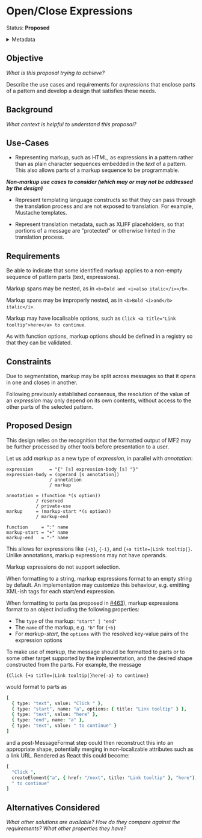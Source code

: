# Open/Close Expressions

Status: **Proposed**

<details>
	<summary>Metadata</summary>
	<dl>
		<dt>Contributors</dt>
		<dd>@eemeli</dd>
		<dd>@aphillips</dd>
		<dt>First proposed</dt>
		<dd>2023-09-05</dd>
		<dt>Pull Request</dt>
		<dd><a href="https://github.com/unicode-org/message-format-wg/pull/470">#470</a></dd>
	</dl>
</details>

## Objective

_What is this proposal trying to achieve?_

Describe the use cases and requirements for _expressions_
that enclose parts of a pattern
and develop a design that satisfies these needs.

## Background

_What context is helpful to understand this proposal?_

## Use-Cases

- Representing markup, such as HTML, as expressions in a pattern
  rather than as plain character sequences embedded in the _text_
  of a pattern. This also allows parts of a markup sequence to be
  programmable.

**_Non-markup use cases to consider (which may or may not be addressed by the design)_**

- Represent templating language constructs so that they can pass through
  the translation process and are not exposed to translation. For example,
  Mustache templates.

- Represent translation metadata, such as XLIFF placeholders, so that
  portions of a message are "protected" or otherwise hinted in the
  translation process.

## Requirements

Be able to indicate that some identified markup applies to
a non-empty sequence of pattern parts (text, expressions).

Markup spans may be nested,
as in `<b>Bold and <i>also italic</i></b>`.

Markup spans may be improperly nested,
as in `<b>Bold <i>and</b> italic</i>`.

Markup may have localisable options,
such as `Click <a title="Link tooltip">here</a> to continue`.

As with function options,
markup options should be defined in a registry so that they can be validated.

## Constraints

Due to segmentation,
markup may be split across messages so that it opens in one and closes in another.

Following previously established consensus,
the resolution of the value of an _expression_ may only depend on its own contents,
without access to the other parts of the selected pattern.

## Proposed Design

This design relies on the recognition that the formatted output of MF2
may be further processed by other tools before presentation to a user.

Let us add _markup_ as a new type of _expression_,
in parallel with _annotation_:

```abnf
expression      = "{" [s] expression-body [s] "}"
expression-body = (operand [s annotation])
                / annotation
                / markup

annotation = (function *(s option))
           / reserved
           / private-use
markup     = (markup-start *(s option))
           / markup-end

function     = ":" name
markup-start = "+" name
markup-end   = "-" name
```

This allows for expressions like `{+b}`, `{-i}`, and `{+a title=|Link tooltip|}`.
Unlike annotations, markup expressions may not have operands.

Markup expressions do not support selection.

When formatting to a string,
markup expressions format to an empty string by default.
An implementation may customize this behaviour,
e.g. emitting XML-ish tags for each start/end expression.

When formatting to parts (as proposed in <a href="https://github.com/unicode-org/message-format-wg/pull/463">#463</a>),
markup expressions format to an object including the following properties:

- The `type` of the markup: `"start" | "end"`
- The `name` of the markup, e.g. `"b"` for `{+b}`
- For _markup-start_, the `options` with the resolved key-value pairs of the expression options

To make use of _markup_,
the message should be formatted to parts or to some other target supported by the implementation,
and the desired shape constructed from the parts.
For example, the message

```
{Click {+a title=|Link tooltip|}here{-a} to continue}
```

would format to parts as

```coffee
[
  { type: "text", value: "Click " },
  { type: "start", name: "a", options: { title: "Link tooltip" } },
  { type: "text", value: "here" },
  { type: "end", name: "a" },
  { type: "text", value: " to continue" }
]
```

and a post-MessageFormat step could then reconstruct this into an appropriate shape,
potentially merging in non-localizable attributes such as a link URL.
Rendered as React this could become:

```coffee
[
  "Click ",
  createElement("a", { href: "/next", title: "Link tooltip" }, "here"),
  " to continue"
]
```

## Alternatives Considered

_What other solutions are available?_
_How do they compare against the requirements?_
_What other properties they have?_

